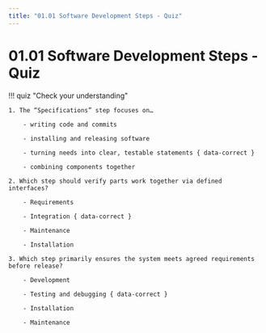 ```yaml
---
title: "01.01 Software Development Steps - Quiz"
---
```


# 01.01 Software Development Steps - Quiz

!!! quiz "Check your understanding"

    1. The “Specifications” step focuses on…

        - writing code and commits

        - installing and releasing software

        - turning needs into clear, testable statements { data-correct }

        - combining components together

    2. Which step should verify parts work together via defined interfaces?

        - Requirements

        - Integration { data-correct }

        - Maintenance

        - Installation

    3. Which step primarily ensures the system meets agreed requirements before release?

        - Development

        - Testing and debugging { data-correct }

        - Installation

        - Maintenance
